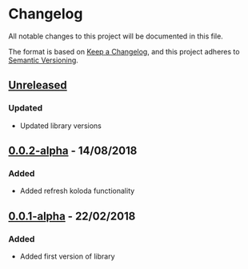 # Changelog
All notable changes to this project will be documented in this file.

The format is based on [Keep a Changelog](https://keepachangelog.com/en/1.0.0/),
and this project adheres to [Semantic Versioning](https://semver.org/spec/v2.0.0.html).

## [Unreleased]
### Updated
- Updated library versions

## [0.0.2-alpha] - 14/08/2018
### Added
- Added refresh koloda functionality

## [0.0.1-alpha] - 22/02/2018
### Added
- Added first version of library

[Unreleased]: https://github.com/Yalantis/Koloda-Android/compare/v0.0.2-alpha..develop
[0.0.2-alpha]: https://github.com/Yalantis/Koloda-Android/releases/tag/v0.0.2-alpha
[0.0.1-alpha]: https://github.com/Yalantis/Koloda-Android/releases/tag/v0.0.1-alpha

